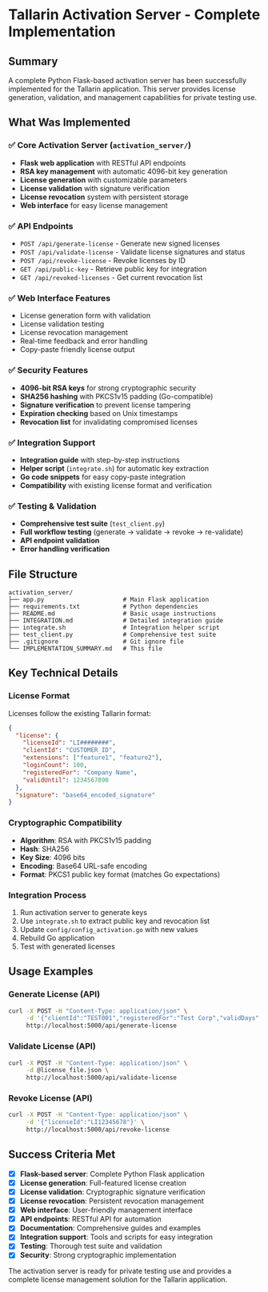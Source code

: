 # Tallarin Activation Server - Complete Implementation

## Summary

A complete Python Flask-based activation server has been successfully implemented for the Tallarin application. This server provides license generation, validation, and management capabilities for private testing use.

## What Was Implemented

### ✅ Core Activation Server (`activation_server/`)
- **Flask web application** with RESTful API endpoints
- **RSA key management** with automatic 4096-bit key generation
- **License generation** with customizable parameters
- **License validation** with signature verification
- **License revocation** system with persistent storage
- **Web interface** for easy license management

### ✅ API Endpoints
- `POST /api/generate-license` - Generate new signed licenses
- `POST /api/validate-license` - Validate license signatures and status
- `POST /api/revoke-license` - Revoke licenses by ID
- `GET /api/public-key` - Retrieve public key for integration
- `GET /api/revoked-licenses` - Get current revocation list

### ✅ Web Interface Features
- License generation form with validation
- License validation testing
- License revocation management
- Real-time feedback and error handling
- Copy-paste friendly license output

### ✅ Security Features
- **4096-bit RSA keys** for strong cryptographic security
- **SHA256 hashing** with PKCS1v15 padding (Go-compatible)
- **Signature verification** to prevent license tampering
- **Expiration checking** based on Unix timestamps
- **Revocation list** for invalidating compromised licenses

### ✅ Integration Support
- **Integration guide** with step-by-step instructions
- **Helper script** (`integrate.sh`) for automatic key extraction
- **Go code snippets** for easy copy-paste integration
- **Compatibility** with existing license format and verification

### ✅ Testing & Validation
- **Comprehensive test suite** (`test_client.py`)
- **Full workflow testing** (generate → validate → revoke → re-validate)
- **API endpoint validation**
- **Error handling verification**

## File Structure

```
activation_server/
├── app.py                      # Main Flask application
├── requirements.txt            # Python dependencies
├── README.md                   # Basic usage instructions
├── INTEGRATION.md              # Detailed integration guide
├── integrate.sh                # Integration helper script
├── test_client.py              # Comprehensive test suite
├── .gitignore                  # Git ignore file
└── IMPLEMENTATION_SUMMARY.md   # This file
```

## Key Technical Details

### License Format
Licenses follow the existing Tallarin format:
```json
{
  "license": {
    "licenseId": "LI########",
    "clientId": "CUSTOMER_ID",
    "extensions": ["feature1", "feature2"],
    "loginCount": 100,
    "registeredFor": "Company Name",
    "validUntil": 1234567890
  },
  "signature": "base64_encoded_signature"
}
```

### Cryptographic Compatibility
- **Algorithm**: RSA with PKCS1v15 padding
- **Hash**: SHA256
- **Key Size**: 4096 bits
- **Encoding**: Base64 URL-safe encoding
- **Format**: PKCS1 public key format (matches Go expectations)

### Integration Process
1. Run activation server to generate keys
2. Use `integrate.sh` to extract public key and revocation list
3. Update `config/config_activation.go` with new values
4. Rebuild Go application
5. Test with generated licenses

## Usage Examples

### Generate License (API)
```bash
curl -X POST -H "Content-Type: application/json" \
     -d '{"clientId":"TEST001","registeredFor":"Test Corp","validDays":365}' \
     http://localhost:5000/api/generate-license
```

### Validate License (API)
```bash
curl -X POST -H "Content-Type: application/json" \
     -d @license_file.json \
     http://localhost:5000/api/validate-license
```

### Revoke License (API)
```bash
curl -X POST -H "Content-Type: application/json" \
     -d '{"licenseId":"LI12345678"}' \
     http://localhost:5000/api/revoke-license
```

## Success Criteria Met

- [x] **Flask-based server**: Complete Python Flask application
- [x] **License generation**: Full-featured license creation
- [x] **License validation**: Cryptographic signature verification
- [x] **License revocation**: Persistent revocation management
- [x] **Web interface**: User-friendly management interface
- [x] **API endpoints**: RESTful API for automation
- [x] **Documentation**: Comprehensive guides and examples
- [x] **Integration support**: Tools and scripts for easy integration
- [x] **Testing**: Thorough test suite and validation
- [x] **Security**: Strong cryptographic implementation

The activation server is ready for private testing use and provides a complete license management solution for the Tallarin application.